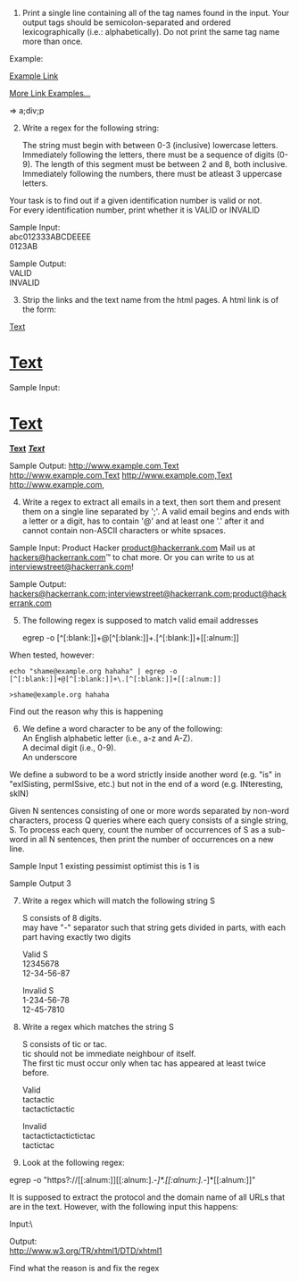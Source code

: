 1. Print a single line containing all of the tag names found in the input. Your output tags should be semicolon-separated and ordered lexicographically (i.e.: alphabetically). Do not print the same tag name more than once.

Example: 

<p><a href="http://www.quackit.com/html/tutorial/html_links.cfm">Example Link</a></p>
<div class="more-info"><a href="http://www.quackit.com/html/examples/html_links_examples.cfm">More Link Examples...</a></div>

=> a;div;p

2. Write a regex for the following string:

	The string must begin with between 0-3 (inclusive) lowercase letters.\
    	Immediately following the letters, there must be a sequence of digits (0-9). The length of this segment must be between 2 and 8, both inclusive.\
    	Immediately following the numbers, there must be atleast 3 uppercase letters.

Your task is to find out if a given identification number is valid or not.\
For every identification number, print whether it is VALID or INVALID

Sample Input:\
abc012333ABCDEEEE\
0123AB

Sample Output:\
VALID\
INVALID

3. Strip the links and the text name from the html pages. A html link is of the form:

<a href="http://www.example.com">Text</a>\
<a href="http://www.example.com"><h1><b>Text</b></h1></a>

Sample Input:
<a href="http://www.example.com"><h1><b>Text</b></h1></a>
<a href="http://www.example.com"><area><b>Text</b><area></a>
<a href="http://www.example.com"><i hreflang="see"><b>Text</b></i></a>
<a href="http://www.example.com"></a>

Sample Output:
http://www.example.com,Text
http://www.example.com,Text
http://www.example.com,Text
http://www.example.com,

4. Write a regex to extract all emails in a text, then sort them and present them on a single line separated by ';'. A valid email begins and ends with a letter or a digit, has to contain '@' and at least one '.' after it and cannot contain non-ASCII characters or white spsaces.

Sample Input:
Product Hacker product@hackerrank.com
Mail us at hackers@hackerrank.com™ to chat more. Or you can write to us at interviewstreet@hackerrank.com!

Sample Output:
hackers@hackerrank.com;interviewstreet@hackerrank.com;product@hackerrank.com

5. The following regex is supposed to match valid email addresses

	egrep -o [^[:blank:]]+@[^[:blank:]]+\.[^[:blank:]]+[[:alnum:]]

When tested, however:

	echo "shame@example.org hahaha" | egrep -o [^[:blank:]]+@[^[:blank:]]+\.[^[:blank:]]+[[:alnum:]]

	>shame@example.org hahaha

Find out the reason why this is happening

6. We define a word character to be any of the following:\
	An English alphabetic letter (i.e., a-z and A-Z).\
	A decimal digit (i.e., 0-9).\
	An underscore

We define a subword to be a word strictly inside another word (e.g. "is" in "exISisting, permISsive, etc.) but not in the end of a word (e.g. INteresting, skIN)

Given N sentences consisting of one or more words separated by non-word characters, process Q queries where each query consists of a single string, S. To process each query, count the number of occurrences of S as a sub-word in all N sentences, then print the number of occurrences on a new line. 

Sample Input
1
existing pessimist optimist this is
1
is

Sample Output
3

7. Write a regex which will match the following string S

	S consists of 8 digits.\
	may have "-" separator such that string gets divided in parts, with each part having exactly two digits

	Valid S\
	12345678\
	12-34-56-87

	Invalid S\
	1-234-56-78\
	12-45-7810

8. Write a regex which matches the string S

	S consists of tic or tac.\
	tic should not be immediate neighbour of itself.\
	The first tic must occur only when tac has appeared at least twice before.

	Valid\
	tactactic\
	tactactictactic

	Invalid\
	tactactictactictictac\
	tactictac

9. Look at the following regex:

egrep -o "https?://[[:alnum:]][[:alnum:]\.-_]*\.[[:alnum:]\.-_]*[[:alnum:]]"

It is supposed to extract the protocol and the domain name of all URLs that are in the text. However, with the following input this happens:

Input:\
<!DOCTYPE html PUBLIC "-//W3C//DTD XHTML 1.0 Transitional//EN" "http://www.w3.org/TR/xhtml1/DTD/xhtml1-transitional.dtd">

Output:\
http://www.w3.org/TR/xhtml1/DTD/xhtml1

Find what the reason is and fix the regex
